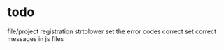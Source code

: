 # todo
file/project registration strtolower
set the error codes correct
set correct messages in js files
